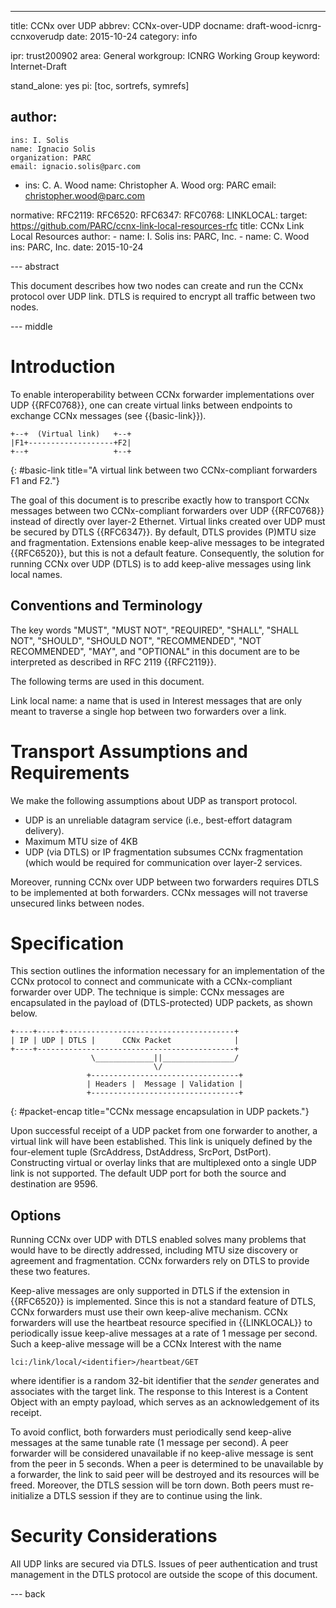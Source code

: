 ---
title: CCNx over UDP
abbrev: CCNx-over-UDP
docname: draft-wood-icnrg-ccnxoverudp
date: 2015-10-24
category: info

ipr: trust200902
area: General
workgroup: ICNRG Working Group
keyword: Internet-Draft

stand_alone: yes
pi: [toc, sortrefs, symrefs]

author:
 -
    ins: I. Solis
    name: Ignacio Solis
    organization: PARC
    email: ignacio.solis@parc.com
 -
    ins: C. A. Wood
    name: Christopher A. Wood
    org: PARC
    email: christopher.wood@parc.com

normative:
    RFC2119:
    RFC6520:
    RFC6347:
    RFC0768:
    LINKLOCAL:
        target: https://github.com/PARC/ccnx-link-local-resources-rfc
        title: CCNx Link Local Resources
        author:
            - 
                name: I. Solis
                ins: PARC, Inc.
            -
                name: C. Wood
                ins: PARC, Inc.
        date: 2015-10-24

--- abstract

This document describes how two nodes can create and run the CCNx protocol over
UDP link. DTLS is required to encrypt all traffic between two nodes.

--- middle

# Introduction

To enable interoperability between CCNx forwarder implementations over UDP {{RFC0768}},
one can create virtual links between endpoints to exchange CCNx messages (see {{basic-link}}).

~~~
+--+  (Virtual link)   +--+
|F1+-------------------+F2|
+--+                   +--+
~~~
{: #basic-link title="A virtual link between two CCNx-compliant forwarders F1 and F2."}

The goal of this document is to prescribe exactly how to transport CCNx messages
between two CCNx-compliant forwarders over UDP {{RFC0768}} instead of directly over
layer-2 Ethernet. Virtual links created over UDP must be secured by DTLS {{RFC6347}}.
By default, DTLS provides (P)MTU size and fragmentation. Extensions enable keep-alive
messages to be integrated {{RFC6520}}, but this is not a default feature. Consequently,
the solution for running CCNx over UDP (DTLS) is to add keep-alive messages
using link local names.

##  Conventions and Terminology

The key words "MUST", "MUST NOT", "REQUIRED", "SHALL", "SHALL NOT", "SHOULD",
"SHOULD NOT", "RECOMMENDED", "NOT RECOMMENDED", "MAY", and "OPTIONAL" in this
document are to be interpreted as described in RFC 2119 {{RFC2119}}.

The following terms are used in this document.

Link local name: a name that is used in Interest messages that are only meant to
traverse a single hop between two forwarders over a link.

# Transport Assumptions and Requirements

We make the following assumptions about UDP as transport protocol.

* UDP is an unreliable datagram service (i.e., best-effort datagram delivery).
* Maximum MTU size of 4KB
* UDP (via DTLS) or IP fragmentation subsumes CCNx fragmentation (which would be required
for communication over layer-2 services.

Moreover, running CCNx over UDP between two forwarders requires DTLS to be implemented
at both forwarders. CCNx messages will not traverse unsecured links between nodes.

# Specification

This section outlines the information necessary for an implementation of the
CCNx protocol to connect and communicate with a CCNx-compliant forwarder over
UDP. The technique is simple: CCNx messages are encapsulated in the payload
of (DTLS-protected) UDP packets, as shown below.

~~~
+----+-----+--------------------------------------+
| IP | UDP | DTLS |      CCNx Packet              |
+----+--------------------------------------------+
                  \_____________||________________/
                                \/
                 +---------------------------------+
                 | Headers |  Message | Validation |
                 +---------------------------------+
~~~
{: #packet-encap title="CCNx message encapsulation in UDP packets."}

Upon successful receipt of a UDP packet from one forwarder to another, a virtual
link will have been established. This link is uniquely defined by the four-element
tuple (SrcAddress, DstAddress, SrcPort, DstPort). Constructing virtual or
overlay links that are multiplexed onto a single UDP link is not supported.
The default UDP port for both the source and destination are 9596.

## Options

Running CCNx over UDP with DTLS enabled solves many problems that would have to
be directly addressed, including MTU size discovery or agreement and fragmentation.
CCNx forwarders rely on DTLS to provide these two features.

Keep-alive messages are only supported in DTLS if the extension in {{RFC6520}} is
implemented. Since this is not a standard feature of DTLS, CCNx forwarders must
use their own keep-alive mechanism. CCNx forwarders will use the heartbeat
resource specified in {{LINKLOCAL}} to periodically issue keep-alive messages
at a rate of 1 message per second. Such a keep-alive message will be a CCNx
Interest with the name

~~~
lci:/link/local/<identifier>/heartbeat/GET
~~~

where identifier is a random 32-bit identifier that the *sender* generates and
associates with the target link. The response to this Interest is a Content
Object with an empty payload, which serves as an acknowledgement of its receipt.

To avoid conflict, both forwarders must periodically send keep-alive messages 
at the same tunable rate (1 message per second). A peer forwarder will be considered
unavailable if no keep-alive message is sent from the peer in 5 seconds. When a
peer is determined to be unavailable by a forwarder, the link to said peer will be
destroyed and its resources will be freed. Moreover, the DTLS session will be
torn down. Both peers must re-initialize a DTLS session if they are to continue
using the link.

# Security Considerations

All UDP links are secured via DTLS. Issues of peer authentication and trust management
in the DTLS protocol are outside the scope of this document.

--- back

